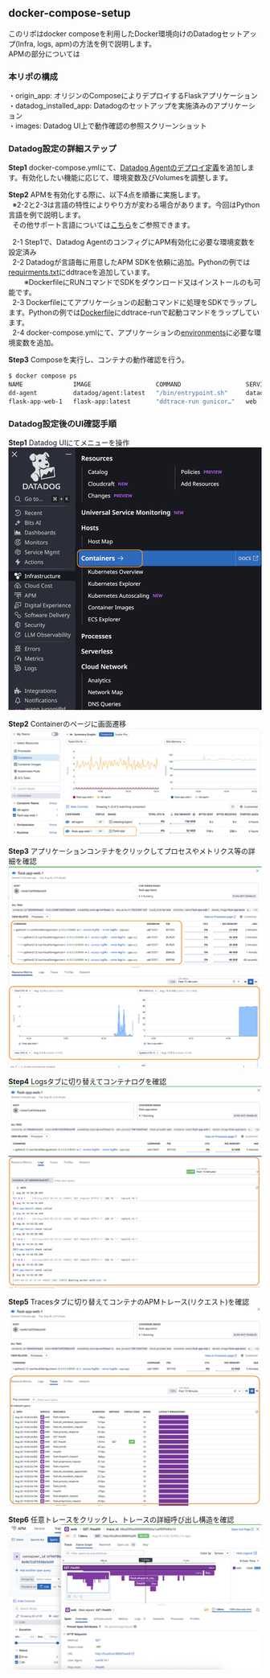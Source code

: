 ## docker-compose-setup  
このリポはdocker composeを利用したDocker環境向けのDatadogセットアップ(Infra, logs, apm)の方法を例で説明します。  
APMの部分については

### 本リポの構成  
・origin_app: オリジンのComposeによりデプロイするFlaskアプリケーション  
・datadog_installed_app: Datadogのセットアップを実施済みのアプリケーション  
・images: Datadog UI上で動作確認の参照スクリーンショット

### Datadog設定の詳細ステップ  
**Step1** docker-compose.ymlにて、[Datadog Agentのデプロイ定義](https://github.com/dd-japan/docker-compose-setup/blob/8adc0c0ba93ce06caaa053ff246be35d64ffef59/datadog_installed_app/docker-compose.yml#L25C1-L25C11)を追加します。有効化したい機能に応じて、環境変数及びVolumesを調整します。  

**Step2** APMを有効化する際に、以下4点を順番に実施します。  
&nbsp;&nbsp;※2-2と2-3は言語の特性によりやり方が変わる場合があります。今回はPython言語を例で説明します。  
&nbsp;&nbsp;その他サポート言語については[こちら](https://docs.datadoghq.com/tracing/trace_collection/automatic_instrumentation/dd_libraries/)をご参照できます。  

&nbsp;&nbsp;2-1 Step1で、Datadog AgentのコンフィグにAPM有効化に必要な環境変数を設定済み  
&nbsp;&nbsp;2-2 Datadogが言語毎に用意したAPM SDKを依頼に追加。Pythonの例では[requirments.txt](https://github.com/dd-japan/docker-compose-setup/blob/4f7d220e55c65a08401a95b3157c6408793a2bba/datadog_installed_app/requirements.txt#L4)にddtraceを追加しています。  
&nbsp;&nbsp;&nbsp;&nbsp;&nbsp;&nbsp;&nbsp;&nbsp;※DockerfileにRUNコマンドでSDKをダウンロード又はインストールのも可能です。  
&nbsp;&nbsp;2-3 Dockerfileにてアプリケーションの起動コマンドに処理をSDKでラップします。Pythonの例では[Dockerfile](https://github.com/dd-japan/docker-compose-setup/blob/4f7d220e55c65a08401a95b3157c6408793a2bba/datadog_installed_app/Dockerfile#L36)にddtrace-runで起動コマンドをラップしています。  
&nbsp;&nbsp;2-4 docker-compose.ymlにて、アプリケーションの[environments](https://github.com/dd-japan/docker-compose-setup/blob/07826c8f6150d9c36f6122790dc77b7a06d80db4/datadog_installed_app/docker-compose.yml#L11)に必要な環境変数を追加。  

**Step3** Composeを実行し、コンテナの動作確認を行う。  
```bash
$ docker compose ps
NAME              IMAGE                  COMMAND                  SERVICE   CREATED          STATUS                    PORTS
dd-agent          datadog/agent:latest   "/bin/entrypoint.sh"     datadog   15 minutes ago   Up 15 minutes (healthy)   8125/udp, 8126/tcp
flask-app-web-1   flask-app:latest       "ddtrace-run gunicor…"   web       15 minutes ago   Up 15 minutes (healthy)   0.0.0.0:80->8000/tcp, :::80->8000/tcp
```

### Datadog設定後のUI確認手順
**Step1** Datadog UIにてメニューを操作  
![meun-view](./images/infra-container-view.png)  

**Step2** Containerのページに画面遷移  
![container-view](./images/find_app_container.png)  

**Step3** アプリケーションコンテナをクリックしてプロセスやメトリクス等の詳細を確認  
![container-details](./images/container_details.png)  

**Step4** Logsタブに切り替えてコンテナログを確認  
![container-logs](./images/container_logs.png)  

**Step5** Tracesタブに切り替えてコンテナのAPMトレース(リクエスト)を確認  
![container-traces](./images/container_apm_traces.png)  

**Step6** 任意トレースをクリックし、トレースの詳細呼び出し構造を確認  
![traces-details](./images/container_apm_trace_details.png)
